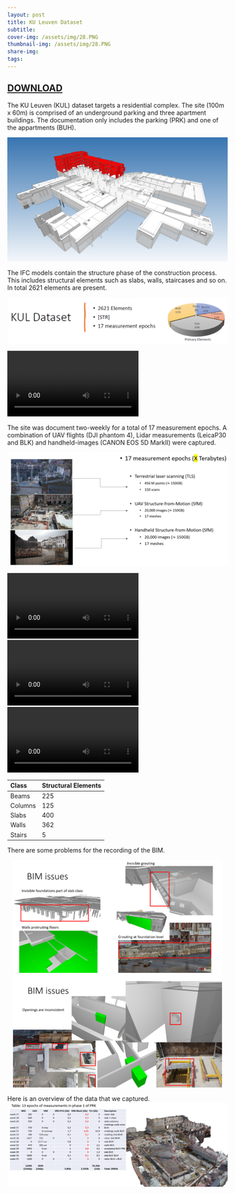 ```yaml
---
layout: post
title: KU Leuven Dataset
subtitle: 
cover-img: /assets/img/28.PNG
thumbnail-img: /assets/img/28.PNG
share-img: 
tags:
---
```


## [DOWNLOAD](https://surfdrive.surf.nl/files/index.php/s/BCUtjn2hZ06hPt4/authenticate)

The KU Leuven (KUL) dataset targets a residential complex. The site (100m x 60m) is comprised of an underground parking and three apartment buildings. The documentation only includes the parking (PRK) and one of the appartments (BUH).

![site1.PNG](../assets/img/testcase_progress1.PNG)

The IFC models contain the structure phase of the construction process. This includes structural elements such as slabs, walls, staircases and so on. In total 2621 elements are present.

![42.PNG](../assets/img/42.PNG)

<video controls autoplay>        <source src="../assets/video/KUL_small.mp4" type="video/mp4">        Your browser does not support the video tag.    </video>

The site was document two-weekly for a total of 17 measurement epochs. A combination of UAV flights (DJI phantom 4), Lidar measurements (LeicaP30 and BLK) and handheld-images (CANON EOS 5D MarkII) were captured.

![40.PNG](../assets/img/40.PNG)

<head>
    <title>Autoplay Videos and Images Example</title>
    <style>**
        **.media-container** {
            **display**: flex;
            **justify-content**: space-between;
        }
        **.video**, **.image** {
            **flex**: **1**;
            **max-width**: **30%**; **/* Adjust the width as needed */**
        }
         .full-image {
                width : 95%;
                max-width: 760px;
                display: block ;
                margin: 0 auto;
        }
**</style>

</head>
<body>
    <div class="video-container">
        <div class="video">
            <video controls autoplay>
                <source src="../assets/video/KUL-TLS-small.mp4" type="video/mp4">
                Your browser does not support the video tag.
            </video>
        </div>
        <div class="video">
            <video controls autoplay>
                <source src="../assets/video/KUL-UAV-small.mp4" type="video/mp4">
                Your browser does not support the video tag.
            </video>
        </div>
        <div class="video">
            <video controls autoplay>
                <source src="../assets/video/KUL-IMG-small.mp4" type="video/mp4">
                Your browser does not support the video tag.
            </video>
        </div>
    </div>
</body>

| Class   | Structural Elements |
| :-------- | :-------------------- |
| Beams   | 225                 |
| Columns | 125                 |
| Slabs   | 400                 |
| Walls   | 362                 |
| Stairs  | 5                   |

There are some problems for the recording of the BIM.

<body>
     <div class="media-container">
        <div class="full-image">
            <img src="../assets/img/43.PNG" alt="Image 1">
        </div>
        <div class="full-image">
            <img src="../assets/img/44.PNG" alt="Image 2">
        </div>
    </div>

</body>

Here is an overview of the data that we captured.
![site1.PNG](../assets/img/45.PNG)



